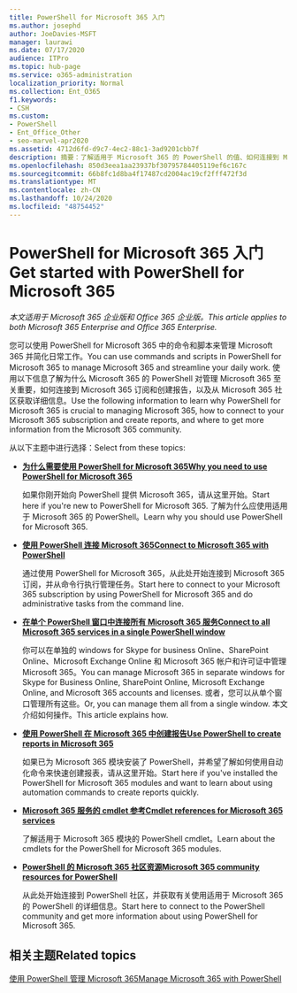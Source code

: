 ```yaml
---
title: PowerShell for Microsoft 365 入门
ms.author: josephd
author: JoeDavies-MSFT
manager: laurawi
ms.date: 07/17/2020
audience: ITPro
ms.topic: hub-page
ms.service: o365-administration
localization_priority: Normal
ms.collection: Ent_O365
f1.keywords:
- CSH
ms.custom:
- PowerShell
- Ent_Office_Other
- seo-marvel-apr2020
ms.assetid: 4712d6fd-d9c7-4ec2-88c1-3ad9201cbb7f
description: 摘要：了解适用于 Microsoft 365 的 PowerShell 的值、如何连接到 Microsoft 365 租户以及获取帮助的位置。
ms.openlocfilehash: 850d3eea1aa23937bf30795784405119ef6c167c
ms.sourcegitcommit: 66b8fc1d8ba4f17487cd2004ac19cf2fff472f3d
ms.translationtype: MT
ms.contentlocale: zh-CN
ms.lasthandoff: 10/24/2020
ms.locfileid: "48754452"
---
```

# <a name="get-started-with-powershell-for-microsoft-365"></a><span data-ttu-id="8963b-103">PowerShell for Microsoft 365 入门</span><span class="sxs-lookup"><span data-stu-id="8963b-103">Get started with PowerShell for Microsoft 365</span></span>

<span data-ttu-id="8963b-104">*本文适用于 Microsoft 365 企业版和 Office 365 企业版。*</span><span class="sxs-lookup"><span data-stu-id="8963b-104">*This article applies to both Microsoft 365 Enterprise and Office 365 Enterprise.*</span></span>

<span data-ttu-id="8963b-105">您可以使用 PowerShell for Microsoft 365 中的命令和脚本来管理 Microsoft 365 并简化日常工作。</span><span class="sxs-lookup"><span data-stu-id="8963b-105">You can use commands and scripts in PowerShell for Microsoft 365 to manage Microsoft 365 and streamline your daily work.</span></span> <span data-ttu-id="8963b-106">使用以下信息了解为什么 Microsoft 365 的 PowerShell 对管理 Microsoft 365 至关重要，如何连接到 Microsoft 365 订阅和创建报告，以及从 Microsoft 365 社区获取详细信息。</span><span class="sxs-lookup"><span data-stu-id="8963b-106">Use the following information to learn why PowerShell for Microsoft 365 is crucial to managing Microsoft 365, how to connect to your Microsoft 365 subscription and create reports, and where to get more information from the Microsoft 365 community.</span></span>
  
<span data-ttu-id="8963b-107">从以下主题中进行选择：</span><span class="sxs-lookup"><span data-stu-id="8963b-107">Select from these topics:</span></span>
  
- [<span data-ttu-id="8963b-108">**为什么需要使用 PowerShell for Microsoft 365**</span><span class="sxs-lookup"><span data-stu-id="8963b-108">**Why you need to use PowerShell for Microsoft 365**</span></span>](why-you-need-to-use-microsoft-365-powershell.md)
    
    <span data-ttu-id="8963b-109">如果你刚开始向 PowerShell 提供 Microsoft 365，请从这里开始。</span><span class="sxs-lookup"><span data-stu-id="8963b-109">Start here if you're new to PowerShell for Microsoft 365.</span></span> <span data-ttu-id="8963b-110">了解为什么应使用适用于 Microsoft 365 的 PowerShell。</span><span class="sxs-lookup"><span data-stu-id="8963b-110">Learn why you should use PowerShell for Microsoft 365.</span></span>
    
- [<span data-ttu-id="8963b-111">**使用 PowerShell 连接 Microsoft 365**</span><span class="sxs-lookup"><span data-stu-id="8963b-111">**Connect to Microsoft 365 with PowerShell**</span></span>](connect-to-microsoft-365-powershell.md)
    
    <span data-ttu-id="8963b-112">通过使用 PowerShell for Microsoft 365，从此处开始连接到 Microsoft 365 订阅，并从命令行执行管理任务。</span><span class="sxs-lookup"><span data-stu-id="8963b-112">Start here to connect to your Microsoft 365 subscription by using PowerShell for Microsoft 365 and do administrative tasks from the command line.</span></span>
    
- [<span data-ttu-id="8963b-113">**在单个 PowerShell 窗口中连接所有 Microsoft 365 服务**</span><span class="sxs-lookup"><span data-stu-id="8963b-113">**Connect to all Microsoft 365 services in a single PowerShell window**</span></span>](connect-to-all-microsoft-365-services-in-a-single-windows-powershell-window.md)
    
    <span data-ttu-id="8963b-114">你可以在单独的 windows for Skype for business Online、SharePoint Online、Microsoft Exchange Online 和 Microsoft 365 帐户和许可证中管理 Microsoft 365。</span><span class="sxs-lookup"><span data-stu-id="8963b-114">You can manage Microsoft 365 in separate windows for Skype for Business Online, SharePoint Online, Microsoft Exchange Online, and Microsoft 365 accounts and licenses.</span></span> <span data-ttu-id="8963b-115">或者，您可以从单个窗口管理所有这些。</span><span class="sxs-lookup"><span data-stu-id="8963b-115">Or, you can manage them all from a single window.</span></span> <span data-ttu-id="8963b-116">本文介绍如何操作。</span><span class="sxs-lookup"><span data-stu-id="8963b-116">This article explains how.</span></span>
    
- [<span data-ttu-id="8963b-117">**使用 PowerShell 在 Microsoft 365 中创建报告**</span><span class="sxs-lookup"><span data-stu-id="8963b-117">**Use PowerShell to create reports in Microsoft 365**</span></span>](use-windows-powershell-to-create-reports-in-microsoft-365.md)
    
    <span data-ttu-id="8963b-118">如果已为 Microsoft 365 模块安装了 PowerShell，并希望了解如何使用自动化命令来快速创建报表，请从这里开始。</span><span class="sxs-lookup"><span data-stu-id="8963b-118">Start here if you've installed the PowerShell for Microsoft 365 modules and want to learn about using automation commands to create reports quickly.</span></span>
    
- [<span data-ttu-id="8963b-119">**Microsoft 365 服务的 cmdlet 参考**</span><span class="sxs-lookup"><span data-stu-id="8963b-119">**Cmdlet references for Microsoft 365 services**</span></span>](cmdlet-references-for-microsoft-365-services.md)
    
    <span data-ttu-id="8963b-120">了解适用于 Microsoft 365 模块的 PowerShell cmdlet。</span><span class="sxs-lookup"><span data-stu-id="8963b-120">Learn about the cmdlets for the PowerShell for Microsoft 365 modules.</span></span>
    
- [<span data-ttu-id="8963b-121">**PowerShell 的 Microsoft 365 社区资源**</span><span class="sxs-lookup"><span data-stu-id="8963b-121">**Microsoft 365 community resources for PowerShell**</span></span>](microsoft-365-powershell-community-resources.md)
    
    <span data-ttu-id="8963b-122">从此处开始连接到 PowerShell 社区，并获取有关使用适用于 Microsoft 365 的 PowerShell 的详细信息。</span><span class="sxs-lookup"><span data-stu-id="8963b-122">Start here to connect to the PowerShell community and get more information about using PowerShell for Microsoft 365.</span></span>
    
## <a name="related-topics"></a><span data-ttu-id="8963b-123">相关主题</span><span class="sxs-lookup"><span data-stu-id="8963b-123">Related topics</span></span>

[<span data-ttu-id="8963b-124">使用 PowerShell 管理 Microsoft 365</span><span class="sxs-lookup"><span data-stu-id="8963b-124">Manage Microsoft 365 with PowerShell</span></span>](manage-microsoft-365-with-microsoft-365-powershell.md)
